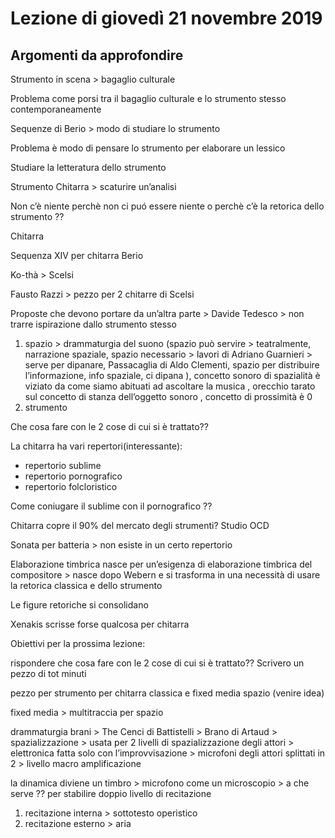 # Lezione di giovedì 21 novembre 2019

## Argomenti da approfondire

Strumento in scena > bagaglio culturale 

Problema come porsi tra il bagaglio culturale e lo strumento stesso contemporaneamente 

Sequenze di Berio > modo di studiare lo strumento

Problema è modo di pensare lo strumento per elaborare un lessico

Studiare la letteratura dello strumento 

Strumento Chitarra > scaturire un’analisi

Non c’è niente perchè non ci puó essere niente o perchè c’è la retorica dello strumento ??

Chitarra 

Sequenza XIV per chitarra Berio

Ko-thà > Scelsi

Fausto Razzi > pezzo per 2 chitarre di Scelsi 

Proposte che devono portare da un’altra parte > Davide Tedesco > non trarre ispirazione dallo strumento stesso 

1.	spazio > drammaturgia del suono (spazio può servire > teatralmente, narrazione spaziale, spazio necessario > lavori di Adriano Guarnieri > serve per dipanare, Passacaglia di Aldo Clementi, spazio per distribuire l’informazione, info spaziale, ci dipana ), concetto sonoro di spazialità è viziato da come siamo abituati ad ascoltare la musica , orecchio tarato sul concetto di stanza dell’oggetto sonoro , concetto di prossimità è 0 
2.	strumento 

Che cosa fare con le 2 cose di cui si è trattato??

La chitarra ha vari repertori(interessante):
-	repertorio sublime
-	repertorio pornografico 
-	repertorio folcloristico

Come coniugare il sublime con il pornografico ??

Chitarra copre il 90% del mercato degli strumenti? Studio OCD 

Sonata per batteria > non esiste in un certo repertorio 

Elaborazione timbrica nasce per un’esigenza di elaborazione timbrica del compositore > nasce dopo Webern e si trasforma in una necessità di usare la retorica classica e dello strumento 

Le figure retoriche si consolidano 


Xenakis scrisse forse qualcosa per chitarra 

Obiettivi per la prossima lezione:

rispondere che cosa fare con le 2 cose di cui si è trattato?? Scrivero un pezzo di tot minuti

pezzo per strumento per chitarra classica e fixed media spazio (venire idea)

fixed media > multitraccia per spazio

drammaturgia brani > The Cenci di Battistelli > Brano di Artaud > spazializzazione > usata per 2 livelli di spazializzazione degli attori > elettronica fatta solo con l’improvvisazione > microfoni degli attori splittati in 2 > livello macro amplificazione 

la dinamica diviene un timbro > microfono come un microscopio > a che serve ?? per stabilire doppio livello di recitazione 
1.	recitazione interna > sottotesto operistico 
2.	recitazione esterno > aria



